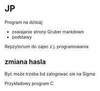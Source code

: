 JP
==

Program na dzisiaj;

- oswajanie  strony Gruber markdown
- podstawy 

Repzytorium do zajec z j. programowania

## zmiana hasla

Być może trzeba bd zalogowac sie na Sigma

Przykładowy program C
